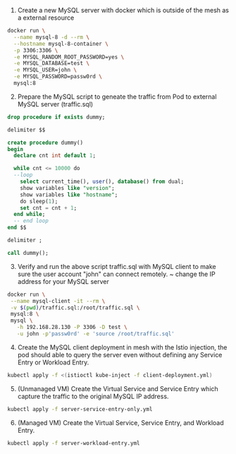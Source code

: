 1. Create a new MySQL server with docker which is outside of the mesh as a external resource
```bash
docker run \
  --name mysql-8 -d --rm \
  --hostname mysql-8-container \
  -p 3306:3306 \
  -e MYSQL_RANDOM_ROOT_PASSWORD=yes \
  -e MYSQL_DATABASE=test \
  -e MYSQL_USER=john \
  -e MYSQL_PASSWORD=passw0rd \
  mysql:8
```

2. Prepare the MySQL script to geneate the traffic from Pod to external MySQL server (traffic.sql)
```sql
drop procedure if exists dummy;

delimiter $$

create procedure dummy()
begin
  declare cnt int default 1;

  while cnt <= 10000 do
  --loop
    select current_time(), user(), database() from dual;
    show variables like "version";
    show variables like "hostname";
    do sleep(1);
    set cnt = cnt + 1;
  end while;
  -- end loop
end $$

delimiter ;

call dummy();
```

3. Verify and run the above script traffic.sql with MySQL client to make sure the user account "john" can connect remotely.
   ~ change the IP address for your MySQL server
```bash
docker run \
 --name mysql-client -it --rm \
 -v $(pwd)/traffic.sql:/root/traffic.sql \
 mysql:8 \
 mysql \
   -h 192.168.28.130 -P 3306 -D test \
   -u john -p'passw0rd' -e 'source /root/traffic.sql'
```

4. Create the MySQL client deployment in mesh with the Istio injection, 
the pod should able to query the server even without defining any Service Entry or Workload Entry.
```bash
kubectl apply -f <(istioctl kube-inject -f client-deployment.yml)
```

5. (Unmanaged VM) Create the Virtual Service and Service Entry which capture the traffic to the original MySQL IP address.
```bash
kubectl apply -f server-service-entry-only.yml
```

6. (Managed VM) Create the Virtual Service, Service Entry, and Workload Entry.
```bash
kubectl apply -f server-workload-entry.yml
```
